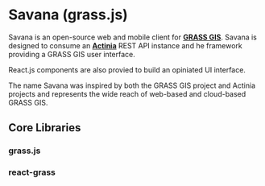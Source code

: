 # Savana (grass.js)

Savana is an open-source web and mobile client for **[GRASS GIS](https://grass.osgeo.org/)**. Savana is designed to consume an **[Actinia](https://actinia.mundialis.de/)** REST API instance and he framework providing a GRASS GIS user interface.

React.js components are also provied to build an opiniated UI interface.

The name Savana was inspired by both the GRASS GIS project and Actinia projects and represents the wide reach of web-based and cloud-based GRASS GIS.

## Core Libraries

### grass.js

### react-grass
